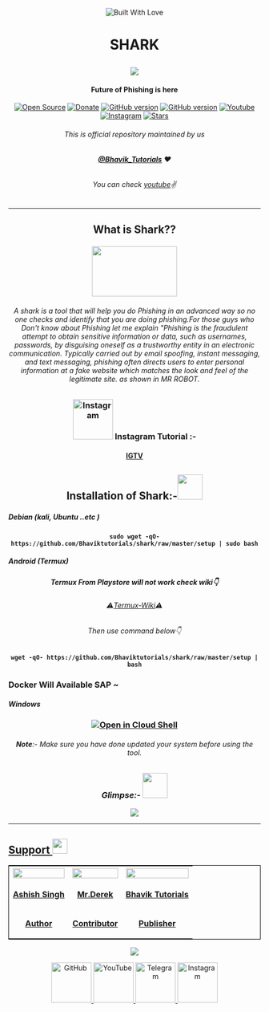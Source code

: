 <p align="center"><a><img title="Built With Love" src="https://forthebadge.com/images/badges/60-percent-of-the-time-works-every-time.svg"> </a>

# <p align="center">**SHARK**
<p align="center">
  <img src="https://user-images.githubusercontent.com/64035221/119222744-81b7a100-bb13-11eb-9def-51bbbf62a106.jpg">

#### <p align="center">**Future of Phishing is here**
</p>
<p align="center">
<a href="https://github.com/Bhaviktutorials"><img title="Open Source" src="https://img.shields.io/badge/Open%20Source-%E2%99%A5-red" ></a>
 <a href="https://paypal.me/bhavikoza"><img title="Donate" src="https://img.shields.io/badge/Donate-PayPal-blue" ></a>
 <a href="https://github.com/Bhaviktutorials/shark"><img title="GitHub version" src="https://d25lcipzij17d.cloudfront.net/badge.svg?id=gh&type=6&v=2.5&x2=0" ></a>
<a href="https://github.com/Bhaviktutorials"><img title="GitHub version" src="https://img.shields.io/github/license/Bhaviktutorials/T-Remix?color=Brightgree" ></a>
 <a href="https://www.youtube.com/channel/UCMhYgk0-nIHHtnRNkL9zpgQ"><img alt="Youtube" src="https://img.shields.io/badge/Youtube-Bhavik Tutorials-green"/></a>
 <a href="https://instagram.com/bhavik_tutorials"><img alt="Instagram" src="https://img.shields.io/badge/Instagram-Bhavik_Tutorials-ff69b4"/></a>
 <a href="https://github.com/Bhaviktutorials"><img title="Stars" src="https://img.shields.io/github/stars/Bhaviktutorials/shark?style=social" ></a>
</p>

###### <p align="center">*This is official repository maintained by us*
###### <p align="center"> *[**@Bhavik_Tutorials**](https://www.instagram.com/bhavik_tutorials/) ❤️*
###### <p align="center"> *You can check [youtube](https://www.youtube.com/channel/UCMhYgk0-nIHHtnRNkL9zpgQ)✌*
---

## <p align="center">**What is Shark??**
 <p align="center"> <img src="https://media.giphy.com/media/PfHrNe1cSKAjC/giphy.gif" width="170" height="100" >

###### <p align="center"> A shark is a tool that will help you do Phishing in an advanced way so no one checks and identify that you are doing phishing.For those guys who Don't know about Phishing let me explain "Phishing is the fraudulent attempt to obtain sensitive information or data, such as usernames, passwords, by disguising oneself as a trustworthy entity in an electronic communication. Typically carried out by email spoofing, instant messaging, and text messaging, phishing often directs users to enter personal information at a fake website which matches the look and feel of the legitimate site. as shown in MR ROBOT.

### <p align="center"> <img src="https://media.giphy.com/media/l41YmiCZ8HXvVl5M4/giphy.gif" alt="Instagram" width="80" height="80" > **Instagram Tutorial :-**

#### <p align="center"> [**IGTV**](https://www.instagram.com/tv/CPaK7qzpUPo/?utm_source=ig_web_copy_link)

## <p align="center"> **Installation of Shark:-**<img src="https://media.giphy.com/media/yNfHI92t4SDw64z8X7/giphy.gif" width="" height="50" >
##### Debian (kali, Ubuntu ..etc )
#### <p align="center"> ``` sudo wget -qO- https://github.com/Bhaviktutorials/shark/raw/master/setup | sudo bash ```
##### Android (Termux)
##### <p align="center"> Termux From Playstore will not work check wiki👇
###### <p align="center"> ⚠️[Termux-Wiki](https://wiki.termux.com/wiki/Installing_from_F-Droid)⚠️
###### <p align="center"> Then use command below👇

#### <p align="center"> ``` wget -qO- https://github.com/Bhaviktutorials/shark/raw/master/setup | bash ```

### Docker Will Available SAP ~

##### Windows
### <p align="center"> [![Open in Cloud Shell](https://user-images.githubusercontent.com/27065646/92304704-8d146d80-ef80-11ea-8c29-0deaabb1c702.png)](https://console.cloud.google.com/cloudshell/open?git_repo=https://github.com/Bhaviktutorials/shark&tutorial=README.md)
###### <p align="center"> **Note**:- Make sure you have done updated your system before using the tool.
### <p align="center"> ***Glimpse:-*** <img src="https://media.giphy.com/media/l3JDPrKf8VF69nzri/giphy.gif" width="" height="50" >
<p align="center"><a href="https://github.com/Bhaviktutorials/"><img src="https://drive.google.com/u/4/uc?id=17WYsIDktAA-6qkrN9BCBUKrfrJKow5P8&export=download.gif">

***
## Support <img src="https://user-images.githubusercontent.com/64035221/113476039-61b21c80-9496-11eb-93d1-97a97f6acaa6.png" width="30" height="30">

<table align="center" style="border:1px solid black;margin-left:auto;margin-right:auto;">
  <tr>
    <th><img src="https://user-images.githubusercontent.com/64035221/112847573-d535e180-90c4-11eb-8a9a-dc1dfe06a675.png" width="100%" height="100%"></th>
    <th><a href="https://github.com/E343IO/"><img src="https://avatars.githubusercontent.com/u/74646789?v=4" width="100%" height="100%"></th>
    <th><img src="https://user-images.githubusercontent.com/64035221/112848945-3a3e0700-90c6-11eb-9c6b-db74023fe3f2.png" width="100%" height="100%"></th>
  </tr>
  <tr>
    <td><a href="https://github.com/Just-hack/"><p align='center'><b>Ashish Singh</b></td>
    <td><a href="https://github.com/E343IO/"><p align="center"><b>Mr.Derek</b></td>
    <td><a href="https://github.com/Bhaviktutorials/"><p align="center"><b>Bhavik Tutorials</b></td>
  </tr>
  <tr>
    <td><p align='center'><b>Author</b></td>
    <td><p align="center"><b>Contributor</b></td>
    <td><p align="center"><b>Publisher</b></td>
  </tr>
</table>
<p align="center">
<a href="https://www.buymeacoffee.com/BhavikTutorials"><img src="https://img.buymeacoffee.com/button-api/?text=Buy me a Redbull&emoji=&slug=BhavikTutorials&button_colour=2ff22c&font_colour=000000&font_family=Lato&outline_colour=000000&coffee_colour=FFDD00"></a>

<p align="center"><a href="https://github.com/Bhaviktutorials/"><img src="https://user-images.githubusercontent.com/64035221/96459220-834c7e00-123f-11eb-8417-534058a7ba62.png" alt="GitHub" width="80" height="80">
<a href="https://www.youtube.com/channel/UCMhYgk0-nIHHtnRNkL9zpgQ"><img src="https://user-images.githubusercontent.com/64035221/96456596-4f238e00-123c-11eb-821e-85e9aaa3faec.png" alt="YouTube" width="80" height="80">
<a href="https://t.me/bhaviktutorial"><img src="https://user-images.githubusercontent.com/64035221/113977119-b91e0700-985f-11eb-9418-eab91ff1540e.png" alt="Telegram" width="80" height="">
<a href="https://www.instagram.com/bhavik_tutorials/"><img src="https://user-images.githubusercontent.com/64035221/113977904-e61ee980-9860-11eb-82d1-9ebd795c8138.png" alt="Instagram" width="80" height="">
